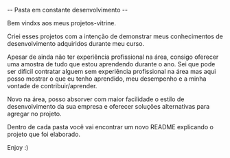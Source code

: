 -- Pasta em constante desenvolvimento --

Bem vindxs aos meus projetos-vitrine.

Criei esses projetos com a intenção de demonstrar meus conhecimentos de desenvolvimento adquiridos durante meu curso.

Apesar de ainda não ter experiência profissional na área, consigo oferecer uma amostra de tudo que estou aprendendo durante o ano. Sei que pode ser dificil contratar alguem sem experiência profissional na área mas aqui posso mostrar o que eu tenho aprendido, meu desempenho e a minha vontade de contribuir/aprender.

Novo na área, posso absorver com maior facilidade o estilo de desenvolvimento da sua empresa e oferecer soluções alternativas para agregar no projeto.

Dentro de cada pasta você vai encontrar um novo README explicando o projeto que foi elaborado.

Enjoy :)
